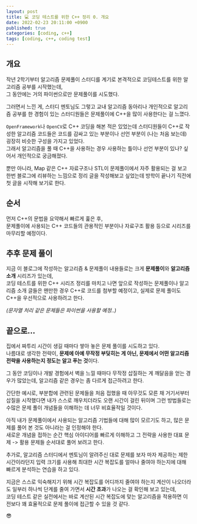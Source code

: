 ```yaml
---
layout: post
title: 💻 코딩 테스트를 위한 C++ 정리 0. 개요
date: 2022-02-23 20:11:00 +0900
published: true
categories: [coding, c++]
tags: [coding, c++, coding test]
---
```


## **개요**

작년 2학기부터 알고리즘 문제풀이 스터디를 계기로
본격적으로 코딩테스트를 위한 알고리즘 공부를 시작했는데,  
그 동안에는 거의 파이썬으로만 문제풀이를 시도했다.  

그러면서 느낀 게, 스터디 멘토님도 그렇고
교내 알고리즘 동아리나 개인적으로 알고리즘 공부를 한 경험이 있는 스터디원들은
문제풀이에 C++을 많이 사용한다는 걸 느꼈다.

`OpenFramework`나 `OpenCV`로 C++ 코딩을 해본 적은 있었는데
스터디원들이 C++로 작성한 알고리즘 코드들은
코드를 감싸고 있는 부분이나 선언 부분이 
(나는 처음 보는데) 굉장히 비슷한 구성을 가지고 있었다.  
그래서 알고리즘을 풀 때 C++을 사용하는 경우
사용하는 틀이나 선언 부분이 있나? 싶어서 개인적으로 궁금해졌다.

뿐만 아니라, Map 같은 C++ 자료구조나 STL이
문제풀이에서 자주 활용되는 걸 보고
한번 블로그에 리뷰하는 느낌으로 정리 글을 작성해보고 싶었는데
방학이 끝나기 직전에 첫 글을 시작해 보기로 한다.

## **순서**

먼저 C++의 문법을 요약해서 빠르게 훑은 후,  
문제풀이에 사용되는 C++ 코드들의 관용적인 부분이나
자료구조 활용 등으로 시리즈를 마무리할 예정이다.  

## **추후 문제 풀이**

지금 이 블로그에 작성하는 알고리즘 & 문제풀이 내용들로는
크게 **문제풀이**와 **알고리즘 소개** 시리즈가 있는데,  
코딩 테스트를 위한 C++ 시리즈 정리를 마치고 나면
앞으로 작성하는 문제풀이나 알고리즘 소개 글들은
왠만한 경우 C++로 코드를 첨부할 예정이고,
실제로 문제 풀이도 C++을 우선적으로 사용하려고 한다.  

_(문자열 처리 같은 문제들은 파이썬을 사용할 예정..)_

## **끝으로...**

집에서 짜투리 시간이 생길 때마다 쌓아 놓은 문제 풀이를 시도하고 있다.  
나름대로 생각한 전략이,
**문제에 아예 무작정 부딪히는 게 아닌,
문제에서 어떤 알고리즘 전략을 사용하는지 정도는 알고 푸는 것**이다.  

그 동안 코딩이나 개발 경험에서 벽을 느낄 때마다
무작정 삽질하는 게 깨달음을 얻는 경우가 많았는데,
알고리즘 같은 경우는 좀 다르게 접근하려고 한다.  

간단한 예시로, 부분합에 관련된 문제들을 처음 접했을 때
아무것도 모른 채 거기서부터 삽질을 시작했다면
내가 스스로 깨우치더라도 오랜 시간이 걸린 뒤이며
그런 방법들로는 수많은 문제 풀이 개념들을 이해하는 데 너무 비효율적일 것이다.

아직 내가 문제풀이에서 사용되는 알고리즘 기법들에 대해
많이 모르기도 하고, 많은 문제를 풀어 본 것도 아니라는 걸 인정해야 한다.  
새로운 개념을 접하는 순간 핵심 아이디어를 빠르게 이해하고
그 전략을 사용한 대표 문제 -> 활용 문제들 순서대로 풀어 보려고 한다.

추가로, 알고리즘 스터디에서 멘토님이 알려주신 대로
문제를 보자 마자 제공하는 제한 시간이라던지 입력 크기를 사용해
최대한 시간 복잡도를 얼마나 줄여야 하는지에 대해 빠르게 분석하는 연습을 하고 있다.  

지금은 스스로 익숙해지기 위해
시간 복잡도를 어디까지 줄여야 하는지 계산이 나오더라도
일부러 하나씩 단계를 줄여 가면서 **시간 초과**가 나오는 걸 확인해 보고 있는데,  
코딩 테스트 같은 실전에서는 바로 계산된 시간 복잡도에 맞는 알고리즘을 적용하면
이전보다 꽤 효율적으로 문제 풀이에 접근할 수 있을 것 같다.

😎  